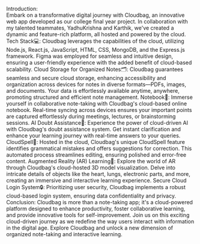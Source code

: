 Introduction:<br>
Embark on a transformative digital journey with Cloudbag, an innovative web app developed as our college final year project. In collaboration with my talented teammates, YadhuKrishna and Karthik, we've created a dynamic and feature-rich platform, all hosted and powered by the cloud.
Tech Stack💻:
Cloudbag leverages the capabilities of the cloud, utilizing Node.js, React.js, JavaScript, HTML, CSS, MongoDB, and the Express.js framework. Figma was employed for seamless and intuitive design, ensuring a user-friendly experience with the added benefit of cloud-based scalability.
Cloud Storage for Organized Notes🗂:
Cloudbag guarantees seamless and secure cloud storage, enhancing accessibility and organization across devices for notes in diverse formats—PDFs, images, and documents. Your data is effortlessly available anytime, anywhere, promoting structured and efficient note management.
Notebook📗:
Immerse yourself in collaborative note-taking with Cloudbag's cloud-based online notebook. Real-time syncing across devices ensures your important points are captured effortlessly during meetings, lectures, or brainstorming sessions.
AI Doubt Assistance🔮:
Experience the power of cloud-driven AI with Cloudbag's doubt assistance system. Get instant clarification and enhance your learning journey with real-time answers to your queries.
CloudSpell🧾:
Hosted in the cloud, Cloudbag's unique CloudSpell feature identifies grammatical mistakes and offers suggestions for correction. This automated process streamlines editing, ensuring polished and error-free content.
Augmented Reality (AR) Learning📱:
Explore the world of AR through Cloudbag's cloud-hosted 3D model visualization. Delve into intricate details of objects like the heart, lungs, electronic parts, and more, creating an immersive and interactive learning experience.
Secure Cloud Login System🔒:
Prioritizing user security, Cloudbag implements a robust cloud-based login system, ensuring data confidentiality and privacy.
Conclusion:
Cloudbag is more than a note-taking app; it's a cloud-powered platform designed to enhance productivity, foster collaborative learning, and provide innovative tools for self-improvement. Join us on this exciting cloud-driven journey as we redefine the way users interact with information in the digital age. Explore Cloudbag and unlock a new dimension of organized note-taking and interactive learning.
